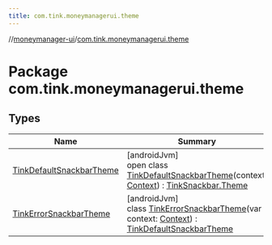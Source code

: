 ```yaml
---
title: com.tink.moneymanagerui.theme
---
```

//[moneymanager-ui](../../index.html)/[com.tink.moneymanagerui.theme](index.html)



# Package com.tink.moneymanagerui.theme



## Types


| Name | Summary |
|---|---|
| [TinkDefaultSnackbarTheme](-tink-default-snackbar-theme/index.html) | [androidJvm]<br>open class [TinkDefaultSnackbarTheme](-tink-default-snackbar-theme/index.html)(context: [Context](https://developer.android.com/reference/kotlin/android/content/Context.html)) : [TinkSnackbar.Theme](../com.tink.moneymanagerui.view/-tink-snackbar/-theme/index.html) |
| [TinkErrorSnackbarTheme](-tink-error-snackbar-theme/index.html) | [androidJvm]<br>class [TinkErrorSnackbarTheme](-tink-error-snackbar-theme/index.html)(var context: [Context](https://developer.android.com/reference/kotlin/android/content/Context.html)) : [TinkDefaultSnackbarTheme](-tink-default-snackbar-theme/index.html) |

